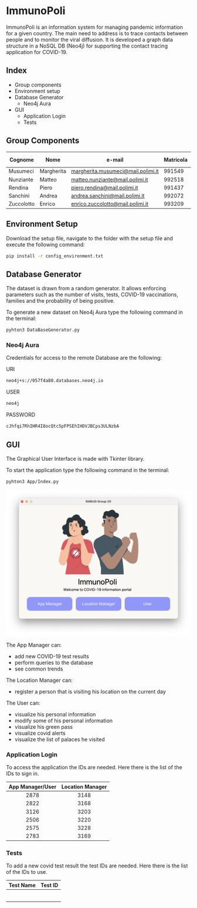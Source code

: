 # ImmunoPoli

 ImmunoPoli is an information system for managing pandemic information for a given country. 
 The main need to address is to trace contacts between people and to monitor the viral diffusion. 
 It is developed a graph data structure in a NoSQL DB (Neo4j) for supporting the contact tracing application for COVID-19.

## Index

- Group components
- Environment setup 
- Database Generator
  - Neo4j Aura
- GUI
  - Application Login
  - Tests

## Group Components

| Cognome | Nome | e-mail | Matricola | Codice Persona
| ------ | ------ |----- |----- |----- |
| Musumeci | Margherita| margherita.musumeci@mail.polimi.it| 991549| 10600069
| Nunziante |  Matteo| matteo.nunziante@mail.polimi.it | 992518 | 10670132
| Rendina |Piero | piero.rendina@mail.polimi.it  | 991437 | 10629696
| Sanchini |  Andrea | andrea.sanchini@mail.polimi.it | 992072 | 10675541 | 
| Zuccolotto |Enrico | enrico.zuccolotto@mail.polimi.it  | 993209 | 10666354

## Environment Setup

Download the setup file, navigate to the folder with the setup file and execute the following command:  

```sh
pip install -r config_environment.txt
```

## Database Generator

The dataset is drawn from a random generator. It allows enforcing parameters such as the number of visits, tests, COVID-19 vaccinations, families and the probability of being positive.

To generate a new dataset on Neo4j Aura type the following command in the terminal:

```sh
pyhton3 DataBaseGenerator.py
```

### Neo4j Aura 

Credentials for access to the remote Database are the following:

URI 

```sh
neo4j+s://057f4a80.databases.neo4j.io
```
USER 

```sh
neo4j
```

PASSWORD 
```sh
cJhfqi7RhIHR4I8ocQtc5pFPSEhIHDVJBCps3ULNzbA
```

## GUI 

The Graphical User Interface is made with Tkinter library.

To start the application type the following command in the terminal:

```sh
pyhton3 App/Index.py
```
![front page](App/Images/index.png?raw=true)

The App Manager can:
- add new COVID-19 test results
- perform queries to the database 
- see common trends

The Location Manager can:
- register a person that is visiting his location on the current day

The User can:
- visualize his personal information 
- modify some of his personal information 
- visualize his green pass
- visualize covid alerts 
- visualize the list of palaces he visited

### Application Login 
To access the application the IDs are needed. Here there is the list of the IDs to sign in.
<div style="text-align: center;">

| App Manager/User | Location Manager
| ---------------- | --------------- |
|       2878       |      3148
|       2822       | 3168
|       3126       | 3203
|       2506       | 3220
|       2575       | 3228
|       2783       | 3169

</div>

### Tests 
To add a new covid test result the test IDs are needed. Here there is the list of the IDs to use.
<div style="text-align: center;">

| Test Name        | Test ID 
| ---------------- | --------------- |
|                  |                 | 
|                  |                 |  
|                  |                 |  
|                  |                 | 
|                  |                 |  
|                  |                 | 

</div>
